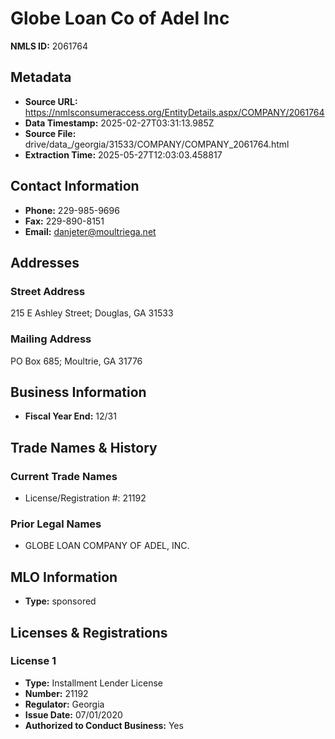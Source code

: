 # Globe Loan Co of Adel Inc

**NMLS ID:** 2061764

## Metadata
- **Source URL:** https://nmlsconsumeraccess.org/EntityDetails.aspx/COMPANY/2061764
- **Data Timestamp:** 2025-02-27T03:31:13.985Z
- **Source File:** drive/data_/georgia/31533/COMPANY/COMPANY_2061764.html
- **Extraction Time:** 2025-05-27T12:03:03.458817

## Contact Information
- **Phone:** 229-985-9696
- **Fax:** 229-890-8151
- **Email:** danjeter@moultriega.net

## Addresses
### Street Address
215 E Ashley Street; Douglas, GA 31533

### Mailing Address
PO Box 685; Moultrie, GA 31776

## Business Information
- **Fiscal Year End:** 12/31

## Trade Names & History
### Current Trade Names
- License/Registration #: 21192

### Prior Legal Names
- GLOBE LOAN COMPANY OF ADEL, INC.

## MLO Information
- **Type:** sponsored

## Licenses & Registrations

### License 1
- **Type:** Installment Lender License
- **Number:** 21192
- **Regulator:** Georgia
- **Issue Date:** 07/01/2020
- **Authorized to Conduct Business:** Yes
